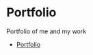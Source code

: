 # Portfolio
Portfolio of me and my work


* [Portfolio](https://rbl1992.github.io/portfolio/index.html)
